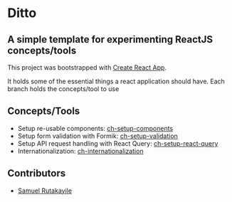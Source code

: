 # Ditto

## A simple template for experimenting ReactJS concepts/tools

This project was bootstrapped with [Create React App](https://github.com/facebook/create-react-app).

It holds some of the essential things a react application should have.
Each branch holds the concepts/tool to use

## Concepts/Tools

- Setup re-usable components: [ch-setup-components](https://github.com/rutaks/ditto/tree/ch-setup-components)
- Setup form validation with Formik: [ch-setup-validation](https://github.com/rutaks/ditto/tree/ch-setup-validation)
- Setup API request handling with React Query: [ch-setup-react-query](https://github.com/rutaks/ditto/tree/ch-setup-react-query)
- Internationalization: [ch-internationalization](https://github.com/rutaks/ditto/tree/ch-internationalization)

## Contributors

- [Samuel Rutakayile](https://github.com/rutaks)
